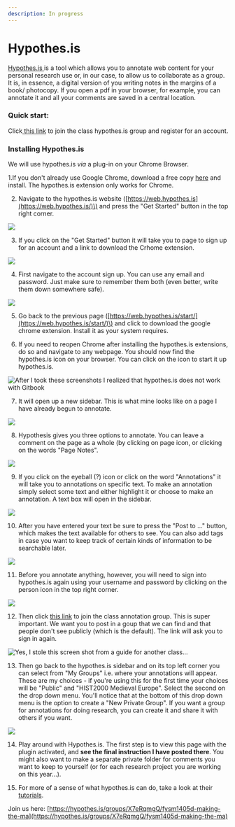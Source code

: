 ```yaml
---
description: In progress
---
```


# Hypothes.is

[Hypothes.is ](https://hypothes.is)is a tool which allows you to annotate web content for your personal research use or, in our case, to allow us to collaborate as a group. It is, in essence, a digital version of you writing notes in the margins of a book/ photocopy. If you open a pdf in your browser, for example, you can annotate it and all your comments are saved in a central location.

### Quick start:

Click[ this link](https://hypothes.is/groups/X7eRqmgQ/fysm1405d-making-the-ma) to join the class hypothes.is group and register for an account. 

### Installing Hypothes.is

We will use hypothes.is _via_ a plug-in on your Chrome Browser.

1.If you don't already use Google Chrome, download a free copy [here](https://www.google.ca/chrome/) and install. The hypothes.is extension only works for Chrome. 

2. Navigate to the hypothes.is website \([https://web.hypothes.is](https://web.hypothes.is/)\) and press the "Get Started" button in the top right corner. 

![](../../.gitbook/assets/screen-20shot-202020-06-16-20at-202.03.38-20pm.png)

3. If you click on the "Get Started" button it will take you to page to sign up for an account and a link to download the Crhome extension. 

![](../../.gitbook/assets/screen-20shot-202020-06-16-20at-202.01.06-20pm.png)

4. First navigate to the account sign up. You can use any email and password. Just make sure to remember them both \(even better, write them down somewhere safe\). 

![](../../.gitbook/assets/screen-20shot-202020-06-16-20at-202.01.28-20pm.png)

5. Go back to the previous page \([https://web.hypothes.is/start/](https://web.hypothes.is/start/)\) and click to download the google chrome extension. Install it as your system requires. 

6. If you need to reopen Chrome after installing the hypothes.is extensions, do so and navigate to any webpage. You should now find the hypothes.is icon on your browser. You can click on the icon to start it up hypothes.is. 

![After I took these screenshots I realized that hypothes.is does not work with Gitbook](../../.gitbook/assets/screen-20shot-202020-06-17-20at-209.16.27-20am.png)

7. It will open up a new sidebar. This is what mine looks like on a page I have already begun to annotate. 

![](../../.gitbook/assets/screen-20shot-202020-06-17-20at-209.28.08-20am.png)

8. Hypothesis gives you three options to annotate. You can leave a comment on the page as a whole \(by clicking on page icon, or clicking on the words "Page Notes". 

![](../../.gitbook/assets/screen-20shot-202020-06-17-20at-209.56.05-20am.png)

9. If you click on the eyeball \(?\) icon or click on the word "Annotations" it will take you to annotations on specific text. To make an annotation simply select some text and either highlight it or choose to make an annotation. A text box will open in the sidebar. 

![](../../.gitbook/assets/screen-20shot-202020-06-17-20at-209.28.50-20am.png)

10. After you have entered your text be sure to press the "Post to ..." button, which makes the text available for others to see. You can also add tags in case you want to keep track of certain kinds of information to be searchable later. 

![](../../.gitbook/assets/screen-20shot-202020-06-17-20at-2010.01.43-20am.png)

11. Before you annotate anything, however, you will need to sign into hypothes.is again using your username and password by clicking on the person icon in the top right corner. 

![](../../.gitbook/assets/screen-20shot-202020-06-17-20at-209.36.21-20am.png)

12. Then click [this link](https://hypothes.is/groups/X7eRqmgQ/fysm1405d-making-the-ma) to join the class annotation group. This is super important. We want you to post in a goup that we can find and that people don't see publicly \(which is the default\). The link will ask you to sign in again. 

![Yes, I stole this screen shot from a guide for another class...](../../.gitbook/assets/screen-20shot-202020-06-17-20at-209.44.24-20am.png)

13. Then go back to the hypothes.is sidebar and on its top left corner you can select from "My Groups" i.e. where your annotations will appear. These are my choices - if you're using this for the first time your choices will be "Public" and "HIST2000 Medieval Europe". Select the second on the drop down menu. You'll notice that at the bottom of this drop down menu is the option to create a "New Private Group". If you want a group for annotations for doing research, you can create it and share it with others if you want. 

![](../../.gitbook/assets/screen-20shot-202020-06-17-20at-209.36.44-20am.png)

14. Play around with Hypothes.is. The first step is to view this page with the plugin activated, and **see the final instruction I have posted there**. You might also want to make a separate private folder for comments you want to keep to yourself \(or for each research project you are working on this year...\). 

15. For more of a sense of what hypothes.is can do, take a look at their [tutorials](https://web.hypothes.is/help-categories/tutorials/).

Join us here: [https://hypothes.is/groups/X7eRqmgQ/fysm1405d-making-the-ma](https://hypothes.is/groups/X7eRqmgQ/fysm1405d-making-the-ma)

